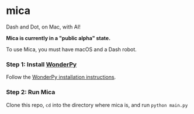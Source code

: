 # mica
Dash and Dot, on Mac, with AI!

**Mica is currently in a "public alpha" state.**

To use Mica, you must have macOS and a Dash robot.

### Step 1: Install [WonderPy](https://github.com/playi/WonderPy)
Follow the [WonderPy installation instructions](https://github.com/playi/WonderPy#setup).

### Step 2: Run Mica
Clone this repo, `cd` into the directory where mica is, and run `python main.py`
